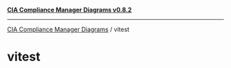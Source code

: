 [**CIA Compliance Manager Diagrams v0.8.2**](../README.md)

***

[CIA Compliance Manager Diagrams](../modules.md) / vitest

# vitest
